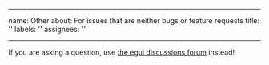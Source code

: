 <!-- Please make sure a similar issue does not already exist! -->

---
name: Other
about: For issues that are neither bugs or feature requests
title: ''
labels: ''
assignees: ''

---

If you are asking a question, use [the egui discussions forum](https://github.com/emilk/egui/discussions/categories/q-a) instead!
